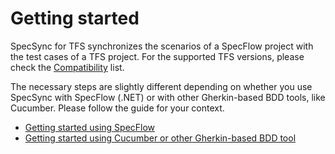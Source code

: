 # Getting started

SpecSync for TFS synchronizes the scenarios of a SpecFlow project with the test cases of a TFS project. For the supported TFS versions, please check the [Compatibility](compatibility.md) list.

The necessary steps are slightly different depending on whether you use SpecSync with SpecFlow \(.NET\) or with other Gherkin-based BDD tools, like Cucumber. Please follow the guide for your context.

* [Getting started using SpecFlow](getting-started-specflow.md)
* [Getting started using Cucumber or other Gherkin-based BDD tool](getting-started-cucumber.md)




